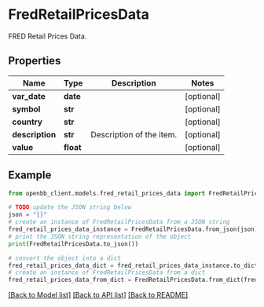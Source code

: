 # FredRetailPricesData

FRED Retail Prices Data.

## Properties

Name | Type | Description | Notes
------------ | ------------- | ------------- | -------------
**var_date** | **date** |  | [optional] 
**symbol** | **str** |  | [optional] 
**country** | **str** |  | [optional] 
**description** | **str** | Description of the item. | [optional] 
**value** | **float** |  | [optional] 

## Example

```python
from openbb_client.models.fred_retail_prices_data import FredRetailPricesData

# TODO update the JSON string below
json = "{}"
# create an instance of FredRetailPricesData from a JSON string
fred_retail_prices_data_instance = FredRetailPricesData.from_json(json)
# print the JSON string representation of the object
print(FredRetailPricesData.to_json())

# convert the object into a dict
fred_retail_prices_data_dict = fred_retail_prices_data_instance.to_dict()
# create an instance of FredRetailPricesData from a dict
fred_retail_prices_data_from_dict = FredRetailPricesData.from_dict(fred_retail_prices_data_dict)
```
[[Back to Model list]](../README.md#documentation-for-models) [[Back to API list]](../README.md#documentation-for-api-endpoints) [[Back to README]](../README.md)



